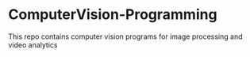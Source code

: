 # ComputerVision-Programming
This repo contains computer vision programs for image processing and video analytics
